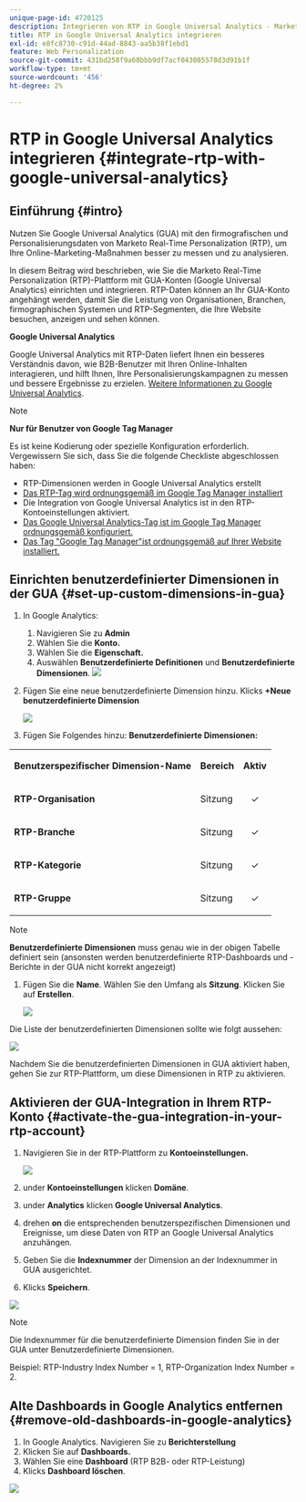 ```yaml
---
unique-page-id: 4720125
description: Integrieren von RTP in Google Universal Analytics - Marketo Docs - Produktdokumentation
title: RTP in Google Universal Analytics integrieren
exl-id: e8fc8730-c91d-44ad-8843-aa5b38f1ebd1
feature: Web Personalization
source-git-commit: 431bd258f9a68bbb9df7acf043085578d3d91b1f
workflow-type: tm+mt
source-wordcount: '456'
ht-degree: 2%

---
```


# RTP in Google Universal Analytics integrieren {#integrate-rtp-with-google-universal-analytics}

## Einführung {#intro}

Nutzen Sie Google Universal Analytics (GUA) mit den firmografischen und Personalisierungsdaten von Marketo Real-Time Personalization (RTP), um Ihre Online-Marketing-Maßnahmen besser zu messen und zu analysieren.

In diesem Beitrag wird beschrieben, wie Sie die Marketo Real-Time Personalization (RTP)-Plattform mit GUA-Konten (Google Universal Analytics) einrichten und integrieren. RTP-Daten können an Ihr GUA-Konto angehängt werden, damit Sie die Leistung von Organisationen, Branchen, firmographischen Systemen und RTP-Segmenten, die Ihre Website besuchen, anzeigen und sehen können.

**Google Universal Analytics**

Google Universal Analytics mit RTP-Daten liefert Ihnen ein besseres Verständnis davon, wie B2B-Benutzer mit Ihren Online-Inhalten interagieren, und hilft Ihnen, Ihre Personalisierungskampagnen zu messen und bessere Ergebnisse zu erzielen. [Weitere Informationen zu Google Universal Analytics](https://support.google.com/analytics/answer/2790010/?hl=en&amp;authuser=1).

>[!NOTE]
>
>**Nur für Benutzer von Google Tag Manager**
>
>Es ist keine Kodierung oder spezielle Konfiguration erforderlich. Vergewissern Sie sich, dass Sie die folgende Checkliste abgeschlossen haben:
>
>* RTP-Dimensionen werden in Google Universal Analytics erstellt
>* [Das RTP-Tag wird ordnungsgemäß im Google Tag Manager installiert](https://docs.marketo.com/display/public/DOCS/Implementing+RTP+using+Google+Tag+Manager)
>* Die Integration von Google Universal Analytics ist in den RTP-Kontoeinstellungen aktiviert.
>* [Das Google Universal Analytics-Tag ist im Google Tag Manager ordnungsgemäß konfiguriert.](https://support.google.com/tagmanager/answer/6107124?hl=en)
>* [Das Tag &quot;Google Tag Manager&quot;ist ordnungsgemäß auf Ihrer Website installiert.](https://developers.google.com/tag-manager/quickstart)

## Einrichten benutzerdefinierter Dimensionen in der GUA {#set-up-custom-dimensions-in-gua}

1. In Google Analytics:

   1. Navigieren Sie zu **Admin**
   1. Wählen Sie die **Konto.**
   1. Wählen Sie die **Eigenschaft.**
   1. Auswählen **Benutzerdefinierte Definitionen** und **Benutzerdefinierte Dimensionen**.
      ![](assets/image2014-11-29-11-3a2-3a32.png)

1. Fügen Sie eine neue benutzerdefinierte Dimension hinzu. Klicks **+Neue benutzerdefinierte Dimension**

   ![](assets/image2014-11-29-11-3a8-3a16.png)

1. Fügen Sie Folgendes hinzu: **Benutzerdefinierte Dimensionen:**

<table> 
 <tbody> 
  <tr> 
   <td><p><strong>Benutzerspezifischer Dimension-Name</strong></p></td> 
   <td><p><strong>Bereich</strong></p></td> 
   <td><p><strong>Aktiv</strong></p></td> 
  </tr> 
  <tr> 
   <td><p><strong>RTP-Organisation</strong></p></td> 
   <td><p>Sitzung</p></td> 
   <td><p align="center">✓</p></td> 
  </tr> 
  <tr> 
   <td><p><strong>RTP-Branche</strong></p></td> 
   <td><p>Sitzung</p></td> 
   <td><p align="center">✓</p></td> 
  </tr> 
  <tr> 
   <td><p><strong>RTP-Kategorie</strong></p></td> 
   <td><p>Sitzung</p></td> 
   <td><p align="center">✓</p></td> 
  </tr> 
  <tr> 
   <td><p><strong>RTP-Gruppe</strong></p></td> 
   <td><p>Sitzung</p></td> 
   <td><p align="center">✓</p></td> 
  </tr> 
 </tbody> 
</table>

>[!NOTE]
>
>**Benutzerdefinierte Dimensionen** muss genau wie in der obigen Tabelle definiert sein (ansonsten werden benutzerdefinierte RTP-Dashboards und -Berichte in der GUA nicht korrekt angezeigt)

1. Fügen Sie die **Name**. Wählen Sie den Umfang als **Sitzung**. Klicken Sie auf **Erstellen**.

   ![](assets/image2014-11-29-11-3a12-3a51.png)

Die Liste der benutzerdefinierten Dimensionen sollte wie folgt aussehen:

![](assets/image2014-11-29-11-36-50-version-2.png)

Nachdem Sie die benutzerdefinierten Dimensionen in GUA aktiviert haben, gehen Sie zur RTP-Plattform, um diese Dimensionen in RTP zu aktivieren.

## Aktivieren der GUA-Integration in Ihrem RTP-Konto {#activate-the-gua-integration-in-your-rtp-account}

1. Navigieren Sie in der RTP-Plattform zu **Kontoeinstellungen.**

   ![](assets/image2014-11-29-11-3a27-3a7.png)

1. under **Kontoeinstellungen** klicken **Domäne**.
1. under **Analytics** klicken **Google Universal Analytics**.
1. drehen **on** die entsprechenden benutzerspezifischen Dimensionen und Ereignisse, um diese Daten von RTP an Google Universal Analytics anzuhängen.
1. Geben Sie die **Indexnummer** der Dimension an der Indexnummer in GUA ausgerichtet.
1. Klicks **Speichern**.

![](assets/image2014-11-29-11-31-23-version-2.png)

>[!NOTE]
>
>Die Indexnummer für die benutzerdefinierte Dimension finden Sie in der GUA unter Benutzerdefinierte Dimensionen.
>
>Beispiel: RTP-Industry Index Number = 1, RTP-Organization Index Number = 2.

## Alte Dashboards in Google Analytics entfernen {#remove-old-dashboards-in-google-analytics}

1. In Google Analytics. Navigieren Sie zu **Berichterstellung**
1. Klicken Sie auf **Dashboards.**
1. Wählen Sie eine **Dashboard** (RTP B2B- oder RTP-Leistung)
1. Klicks **Dashboard löschen**.

![](assets/image2014-11-29-11-3a42-3a55.png)
